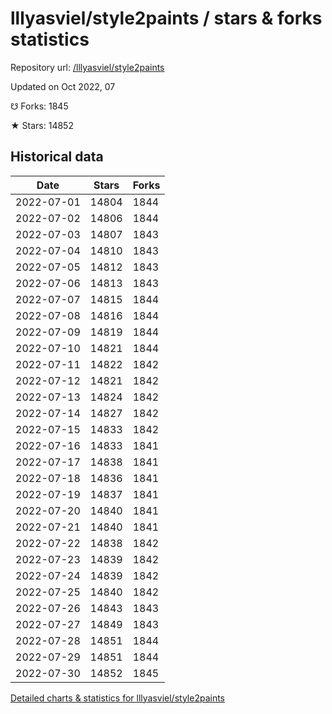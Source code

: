 # lllyasviel/style2paints / stars & forks statistics

Repository url: [/lllyasviel/style2paints](https://github.com/lllyasviel/style2paints)

Updated on Oct 2022, 07

☋ Forks: 1845

★ Stars: 14852

## Historical data
| Date | Stars | Forks |
|------|-------|-------|
| 2022-07-01 | 14804 | 1844 | 
| 2022-07-02 | 14806 | 1844 | 
| 2022-07-03 | 14807 | 1843 | 
| 2022-07-04 | 14810 | 1843 | 
| 2022-07-05 | 14812 | 1843 | 
| 2022-07-06 | 14813 | 1843 | 
| 2022-07-07 | 14815 | 1844 | 
| 2022-07-08 | 14816 | 1844 | 
| 2022-07-09 | 14819 | 1844 | 
| 2022-07-10 | 14821 | 1844 | 
| 2022-07-11 | 14822 | 1842 | 
| 2022-07-12 | 14821 | 1842 | 
| 2022-07-13 | 14824 | 1842 | 
| 2022-07-14 | 14827 | 1842 | 
| 2022-07-15 | 14833 | 1842 | 
| 2022-07-16 | 14833 | 1841 | 
| 2022-07-17 | 14838 | 1841 | 
| 2022-07-18 | 14836 | 1841 | 
| 2022-07-19 | 14837 | 1841 | 
| 2022-07-20 | 14840 | 1841 | 
| 2022-07-21 | 14840 | 1841 | 
| 2022-07-22 | 14838 | 1842 | 
| 2022-07-23 | 14839 | 1842 | 
| 2022-07-24 | 14839 | 1842 | 
| 2022-07-25 | 14840 | 1842 | 
| 2022-07-26 | 14843 | 1843 | 
| 2022-07-27 | 14849 | 1843 | 
| 2022-07-28 | 14851 | 1844 | 
| 2022-07-29 | 14851 | 1844 | 
| 2022-07-30 | 14852 | 1845 | 


[Detailed charts & statistics for lllyasviel/style2paints](https://reviewgithub.com/rep/lllyasviel/style2paints)
